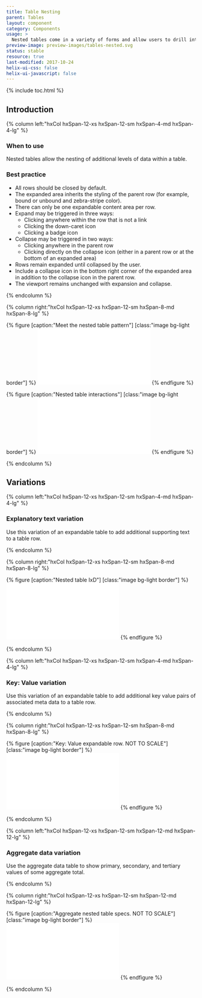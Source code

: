 ```yaml
---
title: Table Nesting
parent: Tables
layout: component
category: Components
usage: >
  Nested tables come in a variety of forms and allow users to drill into additional data within a table row. By hiding this data behind a user interaction, the interface adheres to the low cognitive load goals of the table pattern, while allowing for more data rich layouts.
preview-image: preview-images/tables-nested.svg
status: stable
resource: true
last-modified: 2017-10-24
helix-ui-css: false
helix-ui-javascript: false
---
```


{% include toc.html %}

<section class="static-section" markdown="1">

## Introduction

<div class="hxRow"  markdown="1">

{% column left:"hxCol hxSpan-12-xs hxSpan-12-sm hxSpan-4-md hxSpan-4-lg" %}

### When to use

Nested tables allow the nesting of additional levels of data within a table.

### Best practice

- All rows should be closed by default.
- The expanded area inherits the styling of the parent row (for example, bound or unbound and zebra-stripe color).
- There can only be one expandable content area per row.
- Expand may be triggered in three ways:
  - Clicking anywhere within the row that is not a link
  - Clicking the down-caret icon
  - Clicking a badge icon
- Collapse may be triggered in two ways:
  - Clicking anywhere in the parent row
  - Clicking directly on the collapse icon (either in a parent row or at the bottom of an expanded area)
- Rows remain expanded until collapsed by the user.
- Include a collapse icon in the bottom right corner of the expanded area in addition to the collapse icon in the parent row.
- The viewport remains unchanged with expansion and collapse.

{% endcolumn %}

{% column right:"hxCol hxSpan-12-xs hxSpan-12-sm hxSpan-8-md hxSpan-8-lg" %}

{% figure [caption:"Meet the nested table pattern"] [class:"image bg-light border"] %}
<embed src="{{site.url}}/assets/images/components/tables/nested-tables/tables-nested-hero.svg"/>
{% endfigure %}

{% figure [caption:"Nested table interactions"] [class:"image bg-light border"] %}
<embed src="{{site.url}}/assets/images/components/tables/nested-tables/tables-nested-ixd.svg"/>
{% endfigure %}

{% endcolumn %}

</div>

</section>

<section class="static-section" markdown="1">

## Variations

<div class="hxRow"  markdown="1">

{% column left:"hxCol hxSpan-12-xs hxSpan-12-sm hxSpan-4-md hxSpan-4-lg" %}

### Explanatory text variation

Use this variation of an expandable table to add additional supporting text to a table row.

{% endcolumn %}

{% column right:"hxCol hxSpan-12-xs hxSpan-12-sm hxSpan-8-md hxSpan-8-lg" %}

{% figure [caption:"Nested table IxD"] [class:"image bg-light border"] %}
<embed src="{{site.url}}/assets/images/components/tables/nested-tables/tables-explanatory.svg"/>
{% endfigure %}

{% endcolumn %}

</div>

</section>

<section class="static-section" markdown="1">

<div class="hxRow"  markdown="1">

{% column left:"hxCol hxSpan-12-xs hxSpan-12-sm hxSpan-4-md hxSpan-4-lg" %}

### Key: Value variation

Use this variation of an expandable table to add additional key value pairs of associated meta data to a table row.

{% endcolumn %}

{% column right:"hxCol hxSpan-12-xs hxSpan-12-sm hxSpan-8-md hxSpan-8-lg" %}

{% figure [caption:"Key: Value expandable row. NOT TO SCALE"] [class:"image bg-light border"] %}
<embed src="{{site.url}}/assets/images/components/tables/nested-tables/tables-key-value.svg"/>
{% endfigure %}

{% endcolumn %}

</div>

</section>

<section class="static-section" markdown="1">

<div class="hxRow"  markdown="1">

{% column left:"hxCol hxSpan-12-xs hxSpan-12-sm hxSpan-12-md hxSpan-12-lg" %}

### Aggregate data variation

Use the aggregate data table to show primary, secondary, and tertiary values of some aggregate total.

{% endcolumn %}

{% column right:"hxCol hxSpan-12-xs hxSpan-12-sm hxSpan-12-md hxSpan-12-lg" %}

{% figure [caption:"Aggregate nested table specs. NOT TO SCALE"] [class:"image bg-light border"] %}
<embed src="{{site.url}}/assets/images/components/tables/nested-tables/tables-aggregate.svg"/>
{% endfigure %}

{% endcolumn %}

</div>

</section>
